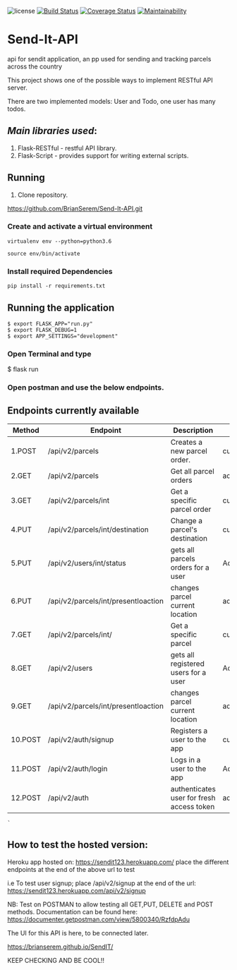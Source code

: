 ![license](https://img.shields.io/github/license/mashape/apistatus.svg)
[![Build Status](https://travis-ci.com/BrianSerem/Send-It-API.svg?branch=develop)](https://travis-ci.com/BrianSerem/Send-It-API)
[![Coverage Status](https://coveralls.io/repos/github/BrianSerem/Send-It-API/badge.svg?branch=develop)](https://coveralls.io/github/BrianSerem/Send-It-API?branch=develop)
[![Maintainability](https://api.codeclimate.com/v1/badges/609b635d8231deaa3689/maintainability)](https://codeclimate.com/github/BrianSerem/Send-It-API/maintainability)

# Send-It-API
api for sendit application, an pp used for sending and tracking parcels across the country

This project shows one of the possible ways to implement RESTful API server.

There are two implemented models: User and Todo, one user has many todos.

## _Main libraries used_:

1. Flask-RESTful - restful API library.
2. Flask-Script - provides support for writing external scripts.



## Running 

1. Clone repository.

https://github.com/BrianSerem/Send-It-API.git

### Create and activate a virtual environment

    virtualenv env --python=python3.6

    source env/bin/activate

### Install required Dependencies

    pip install -r requirements.txt

## Running the application

```
$ export FLASK_APP="run.py"
$ export FLASK_DEBUG=1
$ export APP_SETTINGS="development"
```
### Open Terminal and type
$ flask run

### Open postman and use the below endpoints.


## Endpoints currently available
| Method | Endpoint                        | Description                           | User-type         |
| ------ | ------------------------------- | ------------------------------------- | ------------  |
|1.POST   | /api/v2/parcels                | Creates a new parcel order.|customers        |
|2.GET   | /api/v2/parcels                 | Get all parcel orders                    | admin         |
|3.GET    |/api/v2/parcels/int      | Get a specific parcel order          | customers/admin   |
|4.PUT| /api/v2/parcels/int/destination|Change a parcel's destination| customers       |
|5.PUT| /api/v2/users/int/status| gets all parcels orders for a user| Admin         |
|6.PUT| /api/v2/parcels/int/presentloaction|changes parcel current location|admin  
|7.GET| /api/v2/parcels/int/|Get a specific parcel|customers/admin   |
|8.GET| /api/v2/users| gets all registered users for a user| Admin         |
|9.GET| /api/v2/parcels/int/presentloaction|changes parcel current location|admin 
|10.POST| /api/v2/auth/signup|Registers a user to the app| customers       |
|11.POST| /api/v2/auth/login|Logs in a user to the app| Admin         |
|12.POST| /api/v2/auth|authenticates user for fresh access token|admin   



	`
## How to test the hosted version:
Heroku app hosted on: 
https://sendit123.herokuapp.com/
place the different endpoints at the end of the above url to test

i.e To test user signup; place /api/v2/signup at the end of the url:
https://sendit123.herokuapp.com/api/v2/signup

NB: Test on POSTMAN to allow testing all GET,PUT, DELETE and POST methods.
Documentation can be found here:
https://documenter.getpostman.com/view/5800340/RzfdpAdu

The UI for this API is here, to be connected later.

https://brianserem.github.io/SendIT/


KEEP CHECKING AND BE COOL!!
